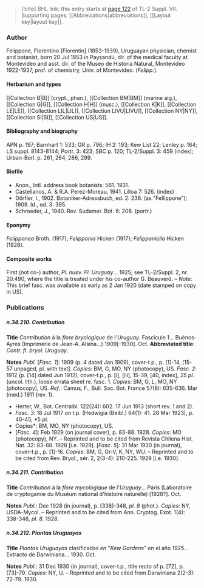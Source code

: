> [!cite] BHL link: this entry starts at [page 122](https://www.biodiversitylibrary.org/item/103834#page/144/mode/1up) of TL-2 Suppl. VII.
> Supporting pages: [[Abbreviations|abbreviations]], [[Layout key|layout key]].

### Author

Felippone, Florentino \[Florentin\] (1853-1939), Uruguayan physician, chemist and botanist, born 20 Jul 1853 in Paysandú, dir. of the medical faculty at Montevideo and asst. dir. of the Museo de Historia Natural, Montevideo 1922-1937, prof. of chemistry, Univ. of Montevideo. (*Felipp.*).

#### Herbarium and types

[[Collection B|B]] (crypt., phan.), [[Collection BM|BM]] (marine alg.), [[Collection G|G]], [[Collection H|H]] (musc.), [[Collection K|K]], [[Collection LE|LE]], [[Collection LIL|LIL]], [[Collection LIVU|LIVU]], [[Collection NY|NY]], [[Collection SI|SI]], [[Collection US|US]].

#### Bibliography and biography

APN p. 197; Barnhart 1: 533; GR p. 796; IH 2: 193; Kew List 22; Lenley p. 164; LS suppl. 8143-8144; Portr. 3: 423; SBC p. 120; TL-2/Suppl. 3: 459 (index); Urban-Berl. p. 261, 264, 286, 299.

#### Biofile

- Anon., Intl. address book botanists: 561. 1931.
- Castellanos, A. & R.A. Perez-Moreau, 1941. Lilloa 7: 526. (index)
- Dörfler, I., 1902. Botaniker-Adressbuch, ed. 2: 236. (as "Fellippone"); 1909. Id., ed. 3: 395.
- Schroeder, J., 1940. Rev. Sudamer. Bot. 6: 208. (portr.)

#### Eponymy

*Felipponea* Broth. (1917); *Felipponia* Hicken (1917); *Felipponiella* Hicken (1928).

#### Composite works

First (not co-) author, *Pl. nuev. Fl. Uruguay*... 1925; see TL-2/Suppl. 2, nr. 20.490, where the title is treated under his co-author G. Beauverd. – *Note*: This brief fasc. was available as early as 2 Jan 1920 (date stamped on copy in US).

### Publications

##### n.34.210. Contribution

**Title**
*Contribution* à la *flore bryologique* de l'*Uruguay*. Fascicule 1... Buénos-Ayres (Imprimerie de Jean-A. Alsina...) 1909\[-1930\]. Oct.
**Abbreviated title**: *Contr. fl. bryol. Uruguay*.

**Notes**
*Publ*. \[*Fasc. 1*\]: 1909 (p. 4 dated Jan 1909), cover-t.p., p. \[1\]-14, \[15-57 unpaged, pl. with text\]. *Copies*: BM, G, MO, NY (photocopy), US.
*Fasc. 2*: 1912 (p. \[14\] dated Jun 1912), cover-t.p., p. \[i\], \[iii\], 15-39, \[40, index\], *25 pl*. (uncol. lith.), loose errata sheet re. fasc. 1. *Copies*: BM, G, L, MO, NY (photocopy), US.
*Ref*.: Camus, F., Bull. Soc. Bot. France 57(8): 635-636. Mar (med.) 1911 (rev. 1).
- Herter, W., Bot. Centralbl. 122(24): 602. 17 Jun 1913 (short rev. 1 and 2).
- *Fasc. 3*: 18 Jul 1917 on t.p. (Hedwigia (Beibl.) 64(1): 41. 28 Mar 1923), p. 40-45, *5 pl.
- Copies*: BM, MO, NY (photocopy), US.
- \[*Fasc. 4*\]: Feb 1929 (on journal cover), p. 83-88. 1928. *Copies*: MO (photocopy), NY. – Reprinted and to be cited from Revista Chilena Hist. Nat. 32: 83-88. 1928 \[i.e. 1929\]. \[*Fasc. 5*\]: 31 Mar 1930 (in journal), cover-t.p., p. \[1\]-16. *Copies*: BM, G, Gr-V, K, NY, WU. – Reprinted and to be cited from Rev. Bryol., sér. 2, 2(3-4): 210-225. 1929 \[i.e. 1930\].

##### n.34.211. Contribution

**Title**
*Contribution* à la *flore mycologique* de l'*Uruguay*... Paris (Laboratoire de cryptogamie du Muséum national d'histoire naturelle) \[1928?\]. Oct.

**Notes**
*Publ*.: Dec 1928 (in journal), p. \[338\]-348, *pl. 8* (phot.). *Copies*: NY, USDA-Mycol. – Reprinted and to be cited from Ann. Cryptog. Exot. 1(4): 338-348, *pl*. *8*. 1928.

##### n.34.212. Plantas Uruguayas

**Title**
*Plantas Uruguayas* clasificadas *en* "*Kew Gardens*" en el año 1925... Extracto de Darwiniana... 1930. Oct.

**Notes**
*Publ*.: 31 Dec 1930 (in journal), cover-t.p., title recto of p. \[72\], p. \[73\]-79. *Copies*: NY, U. – Reprinted and to be cited from Darwiniana 2(2-3): 72-79. 1930.

